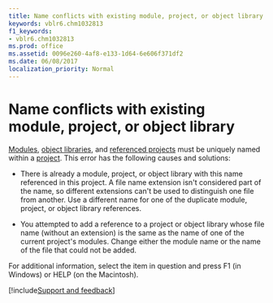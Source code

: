 ```yaml
---
title: Name conflicts with existing module, project, or object library
keywords: vblr6.chm1032813
f1_keywords:
- vblr6.chm1032813
ms.prod: office
ms.assetid: 0096e260-4af8-e133-1d64-6e606f371df2
ms.date: 06/08/2017
localization_priority: Normal
---
```



# Name conflicts with existing module, project, or object library

[Modules](../../Glossary/vbe-glossary.md#module), [object libraries](../../Glossary/vbe-glossary.md#object-library), and [referenced projects](../../Glossary/vbe-glossary.md#referenced-project) must be uniquely named within a [project](../../Glossary/vbe-glossary.md#project). This error has the following causes and solutions:



- There is already a module, project, or object library with this name referenced in this project. A file name extension isn't considered part of the name, so different extensions can't be used to distinguish one file from another. Use a different name for one of the duplicate module, project, or object library references.
    
- You attempted to add a reference to a project or object library whose file name (without an extension) is the same as the name of one of the current project's modules. Change either the module name or the name of the file that could not be added.
    

For additional information, select the item in question and press F1 (in Windows) or HELP (on the Macintosh).

[!include[Support and feedback](~/includes/feedback-boilerplate.md)]
